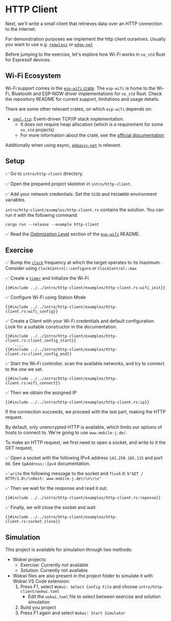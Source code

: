 # HTTP Client
Next, we'll write a small client that retrieves data over an HTTP connection to the internet.

For demonstration purposes we implement the http client ourselves. Usually you want to use e.g. [`reqwless`](https://crates.io/crates/reqwless) or [`edge-net`](https://crates.io/crates/edge-net)

Before jumping to the exercise, let's explore how Wi-Fi works in `no_std` Rust for Espressif devices.

## Wi-Fi Ecosystem

Wi-Fi support comes in the [`esp-wifi` crate][esp-wifi]. The `esp-wifi` is home to the Wi-Fi, Bluetooth and ESP-NOW driver implementations for `no_std` Rust.
Check the repository README for current support, limitations and usage details.

There are some other relevant crates, on which `esp-wifi` depends on:
- [`smol-tcp`][smoltcp]: Event-driven TCP/IP stack implementation.
  - It does not require heap allocation (which is a requirement for some `no_std` projects)
  - For more information about the crate, see the [official documentation][smoltcp-docs]

Additionally when using async, [`embassy-net`][embassy-net] is relevant.

[esp-wifi]: https://github.com/esp-rs/esp-wifi
[embassy-net]: https://github.com/embassy-rs/embassy/tree/main/embassy-net
[smoltcp]: https://github.com/smoltcp-rs/smoltcp
[smoltcp-docs]: https://docs.rs/smoltcp/latest/smoltcp/

## Setup

✅ Go to `intro/http-client` directory.

✅ Open the prepared project skeleton in `intro/http-client`.

✅ Add your network credentials: Set the  `SSID` and `PASSWORD` environment variables.

`intro/http-client/examples/http-client.rs` contains the solution. You can run it with the following command:

```shell
cargo run --release --example http-client
```

✅ Read the [Optimization Level] section of the [`esp-wifi`] README.

[Optimization Level]: https://github.com/esp-rs/esp-wifi/tree/main/esp-wifi#optimization-level
[`esp-wifi`]: https://github.com/esp-rs/esp-wifi

## Exercise

✅ Bump the [`clock`][clock] frequency at which the target operates to its maximum. Consider using `ClockControl::configure` or `ClockControl::max`

✅ Create a [`timer`][timer] and initialize the Wi-Fi
```rust,ignore
{{#include ../../intro/http-client/examples/http-client.rs:wifi_init}}
```

✅ Configure Wi-Fi using Station Mode
```rust,ignore
{{#include ../../intro/http-client/examples/http-client.rs:wifi_config}}
```

✅ Create a Client with your Wi-Fi credentials and default configuration. Look for a suitable constructor in the documentation.
```rust,ignore
{{#include ../../intro/http-client/examples/http-client.rs:client_config_start}}
    ....
{{#include ../../intro/http-client/examples/http-client.rs:client_config_end}}
```

✅ Start the Wi-Fi controller, scan the available networks, and try to connect to the one we set.
```rust,ignore
{{#include ../../intro/http-client/examples/http-client.rs:wifi_connect}}
```

✅ Then we obtain the assigned IP
```rust,ignore
{{#include ../../intro/http-client/examples/http-client.rs:ip}}
```

If the connection succeeds, we proceed with the last part, making the HTTP request.

By default, only unencrypted HTTP is available, which limits our options of hosts to connect to. We're going to use `www.mobile-j.de/`.

To make an HTTP request, we first need to open a socket, and write to it the GET request,

✅ Open a socket with the following IPv4 address `142.250.185.115` and port `80`. See `IpAddress::Ipv4` documentation.

✅ `write` the following message to the socket and `flush` it: `b"GET / HTTP/1.0\r\nHost: www.mobile-j.de\r\n\r\n"`

✅ Then we wait for the response and read it out.
```rust,ignore
{{#include ../../intro/http-client/examples/http-client.rs:reponse}}
```

✅ Finally, we will close the socket and wait
```rust,ignore
{{#include ../../intro/http-client/examples/http-client.rs:socket_close}}
```

[timer]: https://docs.rs/esp32c3-hal/latest/esp32c3_hal/systimer/index.html
[clock]: https://docs.rs/esp32c3-hal/latest/esp32c3_hal/clock/index.html

## Simulation

This project is available for simulation through two methods:
- Wokwi projects:
  - Exercise: Currently not available
  - Solution: Currently not available
- Wokwi files are also present in the project folder to simulate it with Wokwi VS Code extension:
   1. Press F1, select `Wokwi: Select Config File` and choose `intro/http-client/wokwi.toml`
      - Edit the `wokwi.toml` file to select between exercise and solution simulation
   2. Build you project
   3. Press F1 again and select `Wokwi: Start Simulator`
